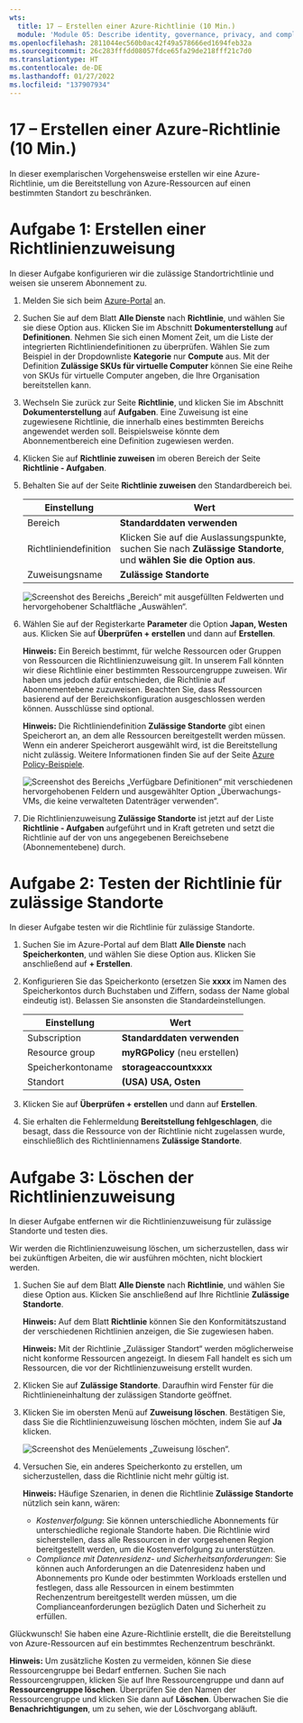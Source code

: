```yaml
---
wts:
  title: 17 – Erstellen einer Azure-Richtlinie (10 Min.)
  module: 'Module 05: Describe identity, governance, privacy, and compliance features'
ms.openlocfilehash: 2811044ec560b0ac42f49a578666ed1694feb32a
ms.sourcegitcommit: 26c283fffdd08057fdce65fa29de218fff21c7d0
ms.translationtype: HT
ms.contentlocale: de-DE
ms.lasthandoff: 01/27/2022
ms.locfileid: "137907934"
---
```

# <a name="17---create-an-azure-policy-10-min"></a>17 – Erstellen einer Azure-Richtlinie (10 Min.)

In dieser exemplarischen Vorgehensweise erstellen wir eine Azure-Richtlinie, um die Bereitstellung von Azure-Ressourcen auf einen bestimmten Standort zu beschränken.

# <a name="task-1-create-a-policy-assignment"></a>Aufgabe 1: Erstellen einer Richtlinienzuweisung 

In dieser Aufgabe konfigurieren wir die zulässige Standortrichtlinie und weisen sie unserem Abonnement zu. 

1. Melden Sie sich beim [Azure-Portal](https://portal.azure.com) an.

2. Suchen Sie auf dem Blatt **Alle Dienste** nach **Richtlinie**, und wählen Sie sie diese Option aus. Klicken Sie im Abschnitt **Dokumenterstellung** auf **Definitionen**.  Nehmen Sie sich einen Moment Zeit, um die Liste der integrierten Richtliniendefinitionen zu überprüfen. Wählen Sie zum Beispiel in der Dropdownliste **Kategorie** nur **Compute** aus. Mit der Definition **Zulässige SKUs für virtuelle Computer** können Sie eine Reihe von SKUs für virtuelle Computer angeben, die Ihre Organisation bereitstellen kann.

3. Wechseln Sie zurück zur Seite **Richtlinie**, und klicken Sie im Abschnitt **Dokumenterstellung** auf **Aufgaben**. Eine Zuweisung ist eine zugewiesene Richtlinie, die innerhalb eines bestimmten Bereichs angewendet werden soll. Beispielsweise könnte dem Abonnementbereich eine Definition zugewiesen werden. 

4. Klicken Sie auf **Richtlinie zuweisen** im oberen Bereich der Seite **Richtlinie - Aufgaben**.

5. Behalten Sie auf der Seite **Richtlinie zuweisen** den Standardbereich bei.

      | Einstellung | Wert | 
    | --- | --- |
    | Bereich| **Standarddaten verwenden**|
    | Richtliniendefinition | Klicken Sie auf die Auslassungspunkte, suchen Sie nach **Zulässige Standorte**, und **wählen Sie die Option aus**. |
    | Zuweisungsname | **Zulässige Standorte** |
    
    ![Screenshot des Bereichs „Bereich“ mit ausgefüllten Feldwerten und hervorgehobener Schaltfläche „Auswählen“. ](../images/1402.png)
6. Wählen Sie auf der Registerkarte **Parameter** die Option **Japan, Westen** aus. Klicken Sie auf **Überprüfen + erstellen** und dann auf **Erstellen**.

    **Hinweis:** Ein Bereich bestimmt, für welche Ressourcen oder Gruppen von Ressourcen die Richtlinienzuweisung gilt. In unserem Fall könnten wir diese Richtlinie einer bestimmten Ressourcengruppe zuweisen. Wir haben uns jedoch dafür entschieden, die Richtlinie auf Abonnementebene zuzuweisen. Beachten Sie, dass Ressourcen basierend auf der Bereichskonfiguration ausgeschlossen werden können. Ausschlüsse sind optional.

    **Hinweis:** Die Richtliniendefinition **Zulässige Standorte** gibt einen Speicherort an, an dem alle Ressourcen bereitgestellt werden müssen. Wenn ein anderer Speicherort ausgewählt wird, ist die Bereitstellung nicht zulässig. Weitere Informationen finden Sie auf der Seite [Azure Policy-Beispiele](https://docs.microsoft.com/en-us/azure/governance/policy/samples/index).

   ![Screenshot des Bereichs „Verfügbare Definitionen“ mit verschiedenen hervorgehobenen Feldern und ausgewählter Option „Überwachungs-VMs, die keine verwalteten Datenträger verwenden“.](../images/1403.png)

9. Die Richtlinienzuweisung **Zulässige Standorte** ist jetzt auf der Liste **Richtlinie - Aufgaben** aufgeführt und in Kraft getreten und setzt die Richtlinie auf der von uns angegebenen Bereichsebene (Abonnementebene) durch.

# <a name="task-2-test-allowed-location-policy"></a>Aufgabe 2: Testen der Richtlinie für zulässige Standorte

In dieser Aufgabe testen wir die Richtlinie für zulässige Standorte. 

1. Suchen Sie im Azure-Portal auf dem Blatt **Alle Dienste** nach **Speicherkonten**, und wählen Sie diese Option aus. Klicken Sie anschließend auf **+ Erstellen**.

2. Konfigurieren Sie das Speicherkonto (ersetzen Sie **xxxx** im Namen des Speicherkontos durch Buchstaben und Ziffern, sodass der Name global eindeutig ist). Belassen Sie ansonsten die Standardeinstellungen. 

    | Einstellung | Wert | 
    | --- | --- |
    | Subscription | **Standarddaten verwenden** |
    | Resource group | **myRGPolicy** (neu erstellen) |
    | Speicherkontoname | **storageaccountxxxx** |
    | Standort | **(USA) USA, Osten** |

3. Klicken Sie auf **Überprüfen + erstellen** und dann auf **Erstellen**. 

4. Sie erhalten die Fehlermeldung **Bereitstellung fehlgeschlagen**, die besagt, dass die Ressource von der Richtlinie nicht zugelassen wurde, einschließlich des Richtliniennamens **Zulässige Standorte**.

# <a name="task-3-delete-the-policy-assignment"></a>Aufgabe 3: Löschen der Richtlinienzuweisung

In dieser Aufgabe entfernen wir die Richtlinienzuweisung für zulässige Standorte und testen dies. 

Wir werden die Richtlinienzuweisung löschen, um sicherzustellen, dass wir bei zukünftigen Arbeiten, die wir ausführen möchten, nicht blockiert werden.

1. Suchen Sie auf dem Blatt **Alle Dienste** nach **Richtlinie**, und wählen Sie diese Option aus. Klicken Sie anschließend auf Ihre Richtlinie **Zulässige Standorte**.

    **Hinweis:** Auf dem Blatt **Richtlinie** können Sie den Konformitätszustand der verschiedenen Richtlinien anzeigen, die Sie zugewiesen haben.

    **Hinweis:** Mit der Richtlinie „Zulässiger Standort“ werden möglicherweise nicht konforme Ressourcen angezeigt. In diesem Fall handelt es sich um Ressourcen, die vor der Richtlinienzuweisung erstellt wurden.
 
2. Klicken Sie auf **Zulässige Standorte**. Daraufhin wird Fenster für die Richtlinieneinhaltung der zulässigen Standorte geöffnet.

3. Klicken Sie im obersten Menü auf **Zuweisung löschen**. Bestätigen Sie, dass Sie die Richtlinienzuweisung löschen möchten, indem Sie auf **Ja** klicken.

   ![Screenshot des Menüelements „Zuweisung löschen“.](../images/1407.png)

4. Versuchen Sie, ein anderes Speicherkonto zu erstellen, um sicherzustellen, dass die Richtlinie nicht mehr gültig ist.

    **Hinweis:** Häufige Szenarien, in denen die Richtlinie **Zulässige Standorte** nützlich sein kann, wären: 
    - *Kostenverfolgung*: Sie können unterschiedliche Abonnements für unterschiedliche regionale Standorte haben. Die Richtlinie wird sicherstellen, dass alle Ressourcen in der vorgesehenen Region bereitgestellt werden, um die Kostenverfolgung zu unterstützen. 
    - *Compliance mit Datenresidenz- und Sicherheitsanforderungen*: Sie können auch Anforderungen an die Datenresidenz haben und Abonnements pro Kunde oder bestimmten Workloads erstellen und festlegen, dass alle Ressourcen in einem bestimmten Rechenzentrum bereitgestellt werden müssen, um die Complianceanforderungen bezüglich Daten und Sicherheit zu erfüllen.

Glückwunsch! Sie haben eine Azure-Richtlinie erstellt, die die Bereitstellung von Azure-Ressourcen auf ein bestimmtes Rechenzentrum beschränkt.

**Hinweis:** Um zusätzliche Kosten zu vermeiden, können Sie diese Ressourcengruppe bei Bedarf entfernen. Suchen Sie nach Ressourcengruppen, klicken Sie auf Ihre Ressourcengruppe und dann auf **Ressourcengruppe löschen**. Überprüfen Sie den Namen der Ressourcengruppe und klicken Sie dann auf **Löschen**. Überwachen Sie die **Benachrichtigungen**, um zu sehen, wie der Löschvorgang abläuft.
